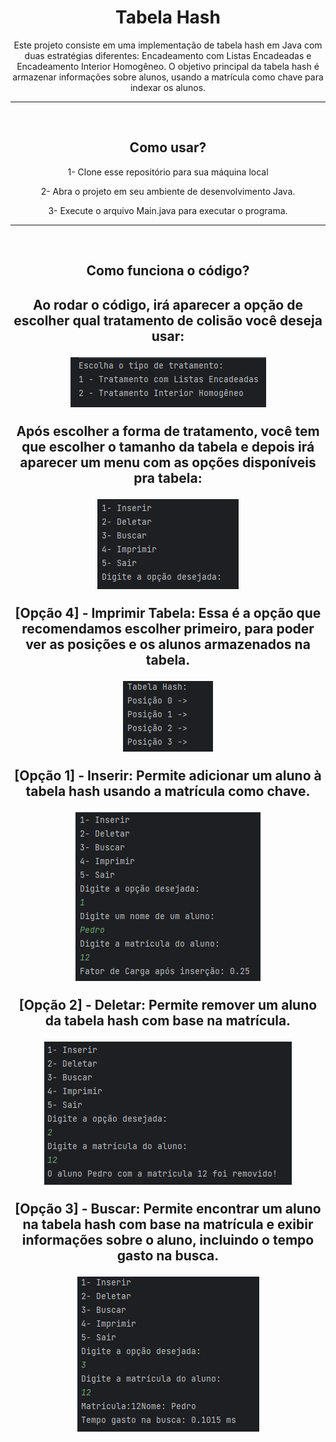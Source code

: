 <h1 align="center">Tabela Hash</h1>
<p align="center">Este projeto consiste em uma implementação de tabela hash em Java com duas estratégias diferentes: Encadeamento com Listas Encadeadas e Encadeamento Interior Homogêneo. O objetivo principal da tabela hash é armazenar informações sobre alunos, usando a matrícula como chave para indexar os alunos.</p>
<hr><br>
<h2 align="center">Como usar?</h2>
<p align="center">1- Clone esse repositório para sua máquina local</p>
<p align="center">2- Abra o projeto em seu ambiente de desenvolvimento Java.</p>
<p align="center">3- Execute o arquivo Main.java para executar o programa.</p>
<hr><br>
<h2 align="center">Como funciona o código?<h2>
<p align="center">Ao rodar o código, irá aparecer a opção de escolher qual tratamento de colisão você deseja usar:</p>
<p align="center"><img src="./assets/inicio.png" alt="Menu"></p>
<p align="center">Após escolher a forma de tratamento, você tem que escolher o tamanho da tabela e depois irá aparecer um menu com as opções disponíveis pra tabela:</p>
<p align="center"><img src="./assets/opcoestab.png" alt="Menu"></p>
<p align="center"><strong>[Opção 4] - Imprimir Tabela:</strong> Essa é a opção que recomendamos escolher primeiro, para poder ver as posições e os alunos armazenados na tabela.</p>
<p align="center"><img src="./assets/opcao4.png" alt="Opção 3"></p>
<p align="center"><strong>[Opção 1] - Inserir:</strong> Permite adicionar um aluno à tabela hash usando a matrícula como chave.</p>
<p align="center"><img src="./assets/opcao1.png" alt="Opção 1"></p>
<p align="center"><strong>[Opção 2] - Deletar:</strong> Permite remover um aluno da tabela hash com base na matrícula.</p>
<p align="center"><img src="./assets/opcao2.png" alt="Opção 2"></p>
<p align="center"><strong>[Opção 3] - Buscar:</strong> Permite encontrar um aluno na tabela hash com base na matrícula e exibir informações sobre o aluno, incluindo o tempo gasto na busca.</p>
<p align="center"><img src="./assets/opcao3.png" alt="Opção 2"></p>
</html>
